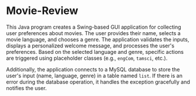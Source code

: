# Movie-Review
This Java program creates a Swing-based GUI application for collecting user preferences about movies. The user provides their name, selects a movie language, and chooses a genre. The application validates the inputs, displays a personalized welcome message, and processes the user's preferences. Based on the selected language and genre, specific actions are triggered using placeholder classes (e.g., `engCom`, `tamsci`, etc.).

Additionally, the application connects to a MySQL database to store the user's input (name, language, genre) in a table named `list`. If there is an error during the database operation, it handles the exception gracefully and notifies the user.
